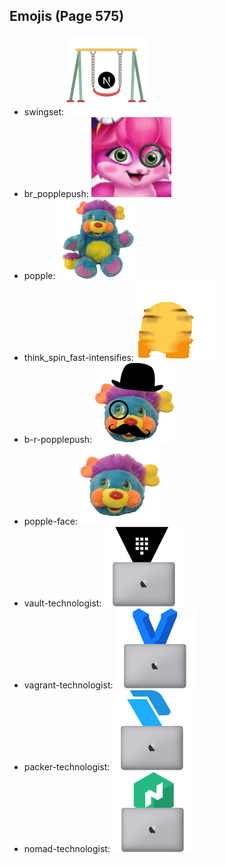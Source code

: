
## Emojis (Page 575)

* swingset: ![swingset](output/swingset.png)
* br_popplepush: ![br_popplepush](output/br_popplepush.png)
* popple: ![popple](output/popple.png)
* think_spin_fast-intensifies: ![think_spin_fast-intensifies](output/think_spin_fast-intensifies.gif)
* b-r-popplepush: ![b-r-popplepush](output/b-r-popplepush.png)
* popple-face: ![popple-face](output/popple-face.png)
* vault-technologist: ![vault-technologist](output/vault-technologist.png)
* vagrant-technologist: ![vagrant-technologist](output/vagrant-technologist.png)
* packer-technologist: ![packer-technologist](output/packer-technologist.png)
* nomad-technologist: ![nomad-technologist](output/nomad-technologist.png)
